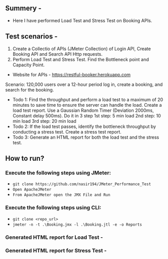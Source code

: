 ## Summery -
  - Here I have performed Load Test and Stress Test on Booking APIs.

## Test scenarios -
1. Create a Collectio of APIs (JMeter Collection) of Login API, Create Booking API and Search API Http requests.
2. Perform Load Test and Stress Test. Find the Bottleneck point and Capacity Point.
- Website for APIs - https://restful-booker.herokuapp.com

Scenario: 120,000 users over a 12-hour period log in, create a booking, and search for the booking.

- Todo 1: Find the throughput and perform a load test to a maximum of 20 minutes to save time to ensure the server can handle the load. Create a load test report. Use a Gaussian Random Timer (Deviation 2000ms, Constant delay 500ms). Do it in 3 step 1st step: 5 min load 2nd step: 10 min load 3rd step: 20 min load
- Todo 2: If the load test passes, identify the bottleneck throughput by conducting a stress test. Create a stress test report. 
- Todo 3: Generate an HTML report for both the load test and the stress test.

## How to run?
### Execute the following steps using JMeter:
- ``` git clone https://github.com/nasir194/JMeter_Performance_Test ```
- ``` Open ApacheJMeter ```
- ``` From ApacheJMeter open the JMX File and Run ```

### Execute the following steps using CLI:
- ``` git clone <repo_url> ```
- ``` jmeter -n -t .\Booking.jmx -l .\Booking.jtl -e -o Reports ```

### Generated HTML report for Load Test -


### Generated HTML report for Stress Test -



